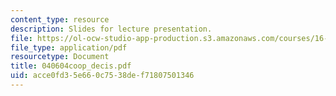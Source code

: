 ```yaml
---
content_type: resource
description: Slides for lecture presentation.
file: https://ol-ocw-studio-app-production.s3.amazonaws.com/courses/16-422-human-supervisory-control-of-automated-systems-spring-2004/acce0fd35e660c7538def71807501346_040604coop_decis.pdf
file_type: application/pdf
resourcetype: Document
title: 040604coop_decis.pdf
uid: acce0fd3-5e66-0c75-38de-f71807501346
---
```

